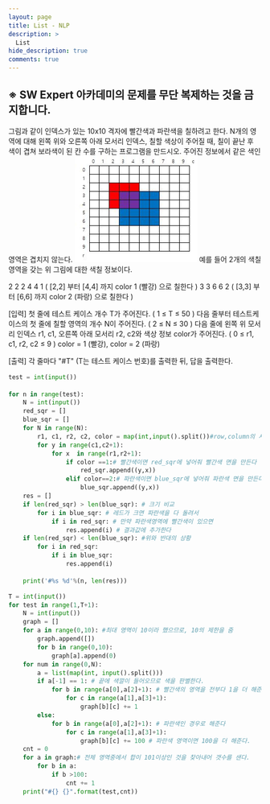 ```yaml
---
layout: page
title: List - NLP
description: >
  List
hide_description: true
comments: true
---
```


## ※ SW Expert 아카데미의 문제를 무단 복제하는 것을 금지합니다.

그림과 같이 인덱스가 있는 10x10 격자에 빨간색과 파란색을 칠하려고 한다.
N개의 영역에 대해 왼쪽 위와 오른쪽 아래 모서리 인덱스, 칠할 색상이 주어질 때, 칠이 끝난 후 색이 겹쳐 보라색이 된 칸 수를 구하는 프로그램을 만드시오.
주어진 정보에서 같은 색인 영역은 겹치지 않는다.
![list5](../image/3.jpg)
예를 들어 2개의 색칠 영역을 갖는 위 그림에 대한 색칠 정보이다.

2
2 2 4 4 1  ( [2,2] 부터 [4,4] 까지 color 1 (빨강) 으로 칠한다 )
3 3 6 6 2 ( [3,3] 부터 [6,6] 까지 color 2 (파랑) 으로 칠한다 )

[입력]
첫 줄에 테스트 케이스 개수 T가 주어진다.   ( 1 ≤ T ≤ 50 )
다음 줄부터 테스트케이스의 첫 줄에 칠할 영역의 개수 N이 주어진다. ( 2 ≤ N ≤ 30 )
다음 줄에 왼쪽 위 모서리 인덱스 r1, c1, 오른쪽 아래 모서리 r2, c2와 색상 정보 color가 주어진다. ( 0 ≤ r1, c1, r2, c2 ≤ 9 )
color = 1 (빨강), color = 2 (파랑)

[출력]
각 줄마다 "#T" (T는 테스트 케이스 번호)를 출력한 뒤, 답을 출력한다.

```python
test = int(input())

for n in range(test):
    N = int(input())
    red_sqr = []
    blue_sqr = []
    for N in range(N):
        r1, c1, r2, c2, color = map(int,input().split())#row,column의 시작과 끝을 점으로 받고, 색을 넣는다.
        for y in range(c1,c2+1):
            for x  in range(r1,r2+1): 
                if color ==1:# 빨간색이면 red_sqr에 넣어줘 빨간색 면을 만든다
                    red_sqr.append((y,x))
                elif color==2:# 파란색이면 blue_sqr에 넣어줘 파란색 면을 만든다
                    blue_sqr.append((y,x))
    res = []
    if len(red_sqr) > len(blue_sqr): # 크기 비교
        for i in blue_sqr: # 레드가 크면 파란색을 다 돌려서 
            if i in red_sqr: # 만약 파란색영역에 빨간색이 있으면
                res.append(i) # 결과값에 추가한다
    if len(red_sqr) < len(blue_sqr): #위와 반대의 상황
        for i in red_sqr:
            if i in blue_sqr:
                res.append(i)

    print('#%s %d'%(n, len(res)))

```

```python
T = int(input())
for test in range(1,T+1):
    N = int(input())
    graph = []
    for a in range(0,10): #최대 영역이 10이라 했으므로, 10의 제한을 줌
        graph.append([])
        for b in range(0,10):
            graph[a].append(0)
    for num in range(0,N):
        a = list(map(int, input().split()))
        if a[-1] == 1: # 끝에 색깔이 들어오므로 색을 판별한다.
            for b in range(a[0],a[2]+1): # 빨간색의 영역을 전부다 1을 더 해준다.=
                for c in range(a[1],a[3]+1):
                    graph[b][c] += 1
        else:
            for b in range(a[0],a[2]+1): # 파란색인 경우로 해준다
                for c in range(a[1],a[3]+1):
                    graph[b][c] += 100 # 파란색 영역이면 100을 더 해준다.
    cnt = 0
    for a in graph:# 전체 영역중에서 합이 101이상인 것을 찾아내어 갯수를 샌다.
        for b in a:
            if b >100:
                cnt += 1
    print("#{} {}".format(test,cnt))

```
